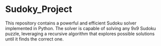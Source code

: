 # Sudoky_Project
This repository contains a powerful and efficient Sudoku solver implemented in Python. The solver is capable of solving any 9x9 Sudoku puzzle, leveraging a recursive algorithm that explores possible solutions until it finds the correct one.
